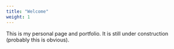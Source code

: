 ```yaml
---
title: "Welcome"
weight: 1
---
```


This is my personal page and portfolio. It is still under construction
(probably this is obvious).
